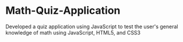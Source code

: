 # Math-Quiz-Application
Developed a quiz application using JavaScript to test the user's general knowledge of math using JavaScript, HTML5, and CSS3
